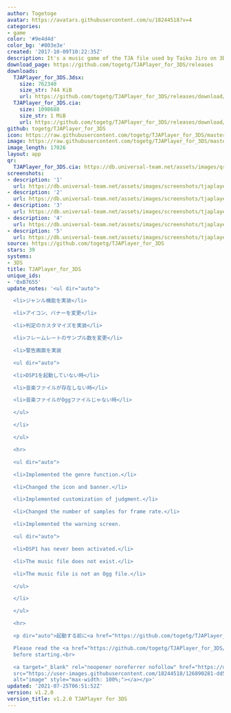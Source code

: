 ```yaml
---
author: Togetoge
avatar: https://avatars.githubusercontent.com/u/18244518?v=4
categories:
- game
color: '#9e4d4d'
color_bg: '#803e3e'
created: '2017-10-09T10:22:35Z'
description: It's a music game of the TJA file used by Taiko Jiro on 3DS.
download_page: https://github.com/togetg/TJAPlayer_for_3DS/releases
downloads:
  TJAPlayer_for_3DS.3dsx:
    size: 762340
    size_str: 744 KiB
    url: https://github.com/togetg/TJAPlayer_for_3DS/releases/download/v1.2.0/TJAPlayer_for_3DS.3dsx
  TJAPlayer_for_3DS.cia:
    size: 1098688
    size_str: 1 MiB
    url: https://github.com/togetg/TJAPlayer_for_3DS/releases/download/v1.2.0/TJAPlayer_for_3DS.cia
github: togetg/TJAPlayer_for_3DS
icon: https://raw.githubusercontent.com/togetg/TJAPlayer_for_3DS/master/resource/icon.png
image: https://raw.githubusercontent.com/togetg/TJAPlayer_for_3DS/master/resource/banner.png
image_length: 17026
layout: app
qr:
  TJAPlayer_for_3DS.cia: https://db.universal-team.net/assets/images/qr/tjaplayer_for_3ds-cia.png
screenshots:
- description: '1'
  url: https://db.universal-team.net/assets/images/screenshots/tjaplayer_for_3ds/1.png
- description: '2'
  url: https://db.universal-team.net/assets/images/screenshots/tjaplayer_for_3ds/2.png
- description: '3'
  url: https://db.universal-team.net/assets/images/screenshots/tjaplayer_for_3ds/3.png
- description: '4'
  url: https://db.universal-team.net/assets/images/screenshots/tjaplayer_for_3ds/4.png
- description: '5'
  url: https://db.universal-team.net/assets/images/screenshots/tjaplayer_for_3ds/5.png
source: https://github.com/togetg/TJAPlayer_for_3DS
stars: 39
systems:
- 3DS
title: TJAPlayer_for_3DS
unique_ids:
- '0xB7655'
update_notes: '<ul dir="auto">

  <li>ジャンル機能を実装</li>

  <li>アイコン、バナーを変更</li>

  <li>判定のカスタマイズを実装</li>

  <li>フレームレートのサンプル数を変更</li>

  <li>警告画面を実装

  <ul dir="auto">

  <li>DSP1を起動していない時</li>

  <li>音楽ファイルが存在しない時</li>

  <li>音楽ファイルがOggファイルじゃない時</li>

  </ul>

  </li>

  </ul>

  <hr>

  <ul dir="auto">

  <li>Implemented the genre function.</li>

  <li>Changed the icon and banner.</li>

  <li>Implemented customization of judgment.</li>

  <li>Changed the number of samples for frame rate.</li>

  <li>Implemented the warning screen.

  <ul dir="auto">

  <li>DSP1 has never been activated.</li>

  <li>The music file does not exist.</li>

  <li>The music file is not an Ogg file.</li>

  </ul>

  </li>

  </ul>

  <hr>

  <p dir="auto">起動する前に<a href="https://github.com/togetg/TJAPlayer_for_3DS/blob/master/README.md">README</a>を読んでください。<br>

  Please read the <a href="https://github.com/togetg/TJAPlayer_for_3DS/blob/master/README_en.md">README</a>
  before starting.<br>

  <a target="_blank" rel="noopener noreferrer nofollow" href="https://user-images.githubusercontent.com/18244518/126890281-dd597f67-821a-4cd3-a6d0-e37c725418fe.png"><img
  src="https://user-images.githubusercontent.com/18244518/126890281-dd597f67-821a-4cd3-a6d0-e37c725418fe.png"
  alt="image" style="max-width: 100%;"></a></p>'
updated: '2021-07-25T06:51:52Z'
version: v1.2.0
version_title: v1.2.0 TJAPlayer for 3DS
---
```

